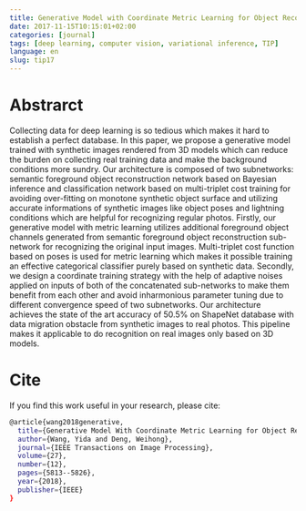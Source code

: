 ```yaml
---
title: Generative Model with Coordinate Metric Learning for Object Recognition Based on 3D Models
date: 2017-11-15T10:15:01+02:00
categories: [journal]
tags: [deep learning, computer vision, variational inference, TIP]
language: en
slug: tip17
---
```


# Abstrarct

Collecting data for deep learning is so tedious which makes it hard to establish a perfect database. In this paper, we propose a generative model trained with synthetic images rendered from 3D models which can reduce the burden on collecting real training data and make the background conditions more sundry. Our architecture is composed of two subnetworks: semantic foreground object reconstruction network based on Bayesian inference and classification network based on multi-triplet cost training for avoiding over-fitting on monotone synthetic object surface and utilizing accurate informations of synthetic images like object poses and lightning conditions which are helpful for recognizing regular photos. Firstly, our generative model with metric learning utilizes additional foreground object channels generated from semantic foreground object reconstruction sub-network for recognizing the original input images.  Multi-triplet cost function based on poses is used for metric learning which makes it possible training an effective categorical classifier purely based on synthetic data. Secondly, we design a coordinate training strategy with the help of adaptive noises applied on inputs of both of the concatenated sub-networks to make them benefit from each other and avoid inharmonious parameter tuning due to different convergence speed of two subnetworks. Our architecture achieves the state of the art accuracy of 50.5% on ShapeNet database with data migration obstacle from synthetic images to real photos. This pipeline makes it applicable to do recognition on real images only based on 3D models.

# Cite

If you find this work useful in your research, please cite:

```bash
@article{wang2018generative,
  title={Generative Model With Coordinate Metric Learning for Object Recognition Based on 3D Models},
  author={Wang, Yida and Deng, Weihong},
  journal={IEEE Transactions on Image Processing},
  volume={27},
  number={12},
  pages={5813--5826},
  year={2018},
  publisher={IEEE}
}
```


